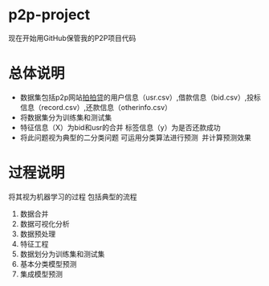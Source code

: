 # p2p-project
现在开始用GitHub保管我的P2P项目代码
# 总体说明
* 数据集包括p2p网站[拍拍贷](http://www.ppdai.com/)的用户信息（usr.csv）,借款信息（bid.csv）,投标信息（record.csv）,还款信息（otherinfo.csv）
* 将数据集分为训练集和测试集
* 特征信息（X）为bid和usr的合并 标签信息（y）为是否还款成功
* 将此问题视为典型的二分类问题 可运用分类算法进行预测  并计算预测效果
# 过程说明
将其视为机器学习的过程 包括典型的流程
1. 数据合并
2. 数据可视化分析 
3. 数据预处理
4. 特征工程
5. 数据划分为训练集和测试集
6. 基本分类模型预测
7. 集成模型预测
